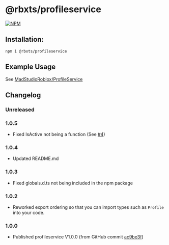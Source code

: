 # @rbxts/profileservice

[![NPM](https://nodei.co/npm/@rbxts/profileservice.png)](https://npmjs.org/package/@rbxts/profileservice)

## Installation:
```npm i @rbxts/profileservice```

## Example Usage
See [MadStudioRoblox/ProfileService](https://github.com/MadStudioRoblox/ProfileService)

## Changelog
### Unreleased

### 1.0.5
- Fixed IsActive not being a function (See [#4](https://github.com/OverHash/Roblox-TS-Libraries/pull/4))

### 1.0.4
- Updated README.md

### 1.0.3
- Fixed globals.d.ts not being included in the npm package

### 1.0.2
- Reworked export ordering so that you can import types such as `Profile` into your code.

### 1.0.0
- Published profileservice V1.0.0 (from GitHub commit [ac9be3f](https://github.com/MadStudioRoblox/ProfileService/commit/ac9be3f9ce20c0657aecf6cb498e245b66530dc0))